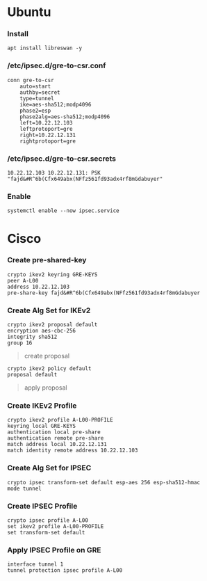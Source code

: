 # Ubuntu
### Install
```
apt install libreswan -y
```
### /etc/ipsec.d/gre-to-csr.conf
```
conn gre-to-csr
    auto=start
    authby=secret
    type=tunnel
    ike=aes-sha512;modp4096
    phase2=esp
    phase2alg=aes-sha512;modp4096
    left=10.22.12.103
    leftprotoport=gre
    right=10.22.12.131
    rightprotoport=gre
```
### /etc/ipsec.d/gre-to-csr.secrets
```
10.22.12.103 10.22.12.131: PSK "fajd&#R^6b(Cfx649abx(NFfz561fd93adx4rf8mGdabuyer"
```
### Enable
```
systemctl enable --now ipsec.service 
```

# Cisco
### Create pre-shared-key
```
crypto ikev2 keyring GRE-KEYS
peer A-L00
address 10.22.12.103
pre-share-key fajd&#R^6b(Cfx649abx(NFfz561fd93adx4rf8mGdabuyer
```
### Create Alg Set for IKEv2
```
crypto ikev2 proposal default
encryption aes-cbc-256
integrity sha512
group 16
```
> create proposal
```
crypto ikev2 policy default
proposal default
```
> apply proposal
### Create IKEv2 Profile
```
crypto ikev2 profile A-L00-PROFILE
keyring local GRE-KEYS
authentication local pre-share
authentication remote pre-share
match address local 10.22.12.131
match identity remote address 10.22.12.103
```
### Create Alg Set for IPSEC
```
crypto ipsec transform-set default esp-aes 256 esp-sha512-hmac
mode tunnel 
```
### Create IPSEC Profile
```
crypto ipsec profile A-L00
set ikev2 profile A-L00-PROFILE
set transform-set default
```
### Apply IPSEC Profile on GRE
```
interface tunnel 1
tunnel protection ipsec profile A-L00
```
